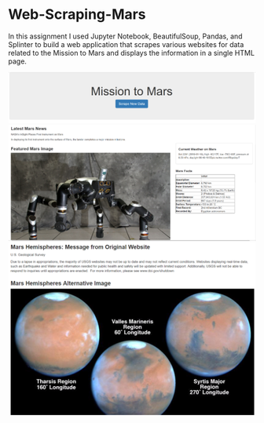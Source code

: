 # Web-Scraping-Mars
In this assignment I used Jupyter Notebook, BeautifulSoup, Pandas, and Splinter to build a web application that scrapes various websites for data related to the Mission to Mars and displays the information in a single HTML page. 

![images/mission_to_mars0](https://github.com/silentstar29/Web-Scraping-Mars/blob/master/images/mission_to_mars0.PNG)
![images/mission_to_mars.png](https://github.com/silentstar29/Web-Scraping-Mars/blob/master/images/mission_to_mars.PNG)
![images/mission_to_mars1.png](https://github.com/silentstar29/Web-Scraping-Mars/blob/master/images/mission_to_mars1.PNG)
